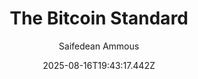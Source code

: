 ---
title: "The Bitcoin Standard"
date: "2025-08-16T19:43:17.442Z"
author: "Saifedean Ammous"
read_year: "NO"
recommendation: '5'
url: /bookshelf/the-bitcoin-standard
---